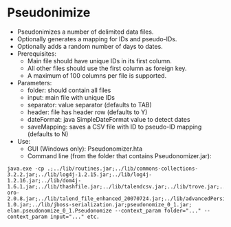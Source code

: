 # Pseudonimize
- Pseudonimizes a number of delimited data files.
- Optionally generates a mapping for IDs and pseudo-IDs.
- Optionally adds a random number of days to dates.
- Prerequisites:
  - Main file should have unique IDs in its first column.
  - All other files should use the first column as foreign key.
  - A maximum of 100 columns per file is supported.
- Parameters:
  - folder: should contain all files
  - input: main file with unique IDs
  - separator: value separator (defaults to TAB)
  - header: file has header row (defaults to Y)
  - dateFormat: java SimpleDateFormat value to detect dates
  - saveMapping: saves a CSV file with ID to pseudo-ID mapping (defaults to N)
- Use:
  - GUI (Windows only): Pseudonomizer.hta
  - Command line (from the folder that contains Pseudonomizer.jar):
```
java.exe -cp .;../lib/routines.jar;../lib/commons-collections-3.2.2.jar;../lib/log4j-1.2.15.jar;../lib/log4j-1.2.16.jar;../lib/dom4j-1.6.1.jar;../lib/thashfile.jar;../lib/talendcsv.jar;../lib/trove.jar;../lib/jakarta-oro-2.0.8.jar;../lib/talend_file_enhanced_20070724.jar;../lib/advancedPersistentLookupLib-1.0.jar;../lib/jboss-serialization.jar;pseudonomize_0_1.jar; elan.pseudonomize_0_1.Pseudonomize --context_param folder="..." --context_param input="..." etc.
```
